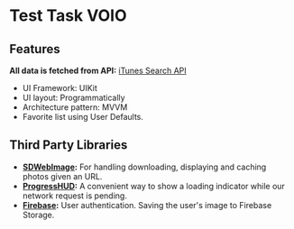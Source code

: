 # Test Task VOIO

## Features
**All data is fetched from API:** [iTunes Search API](https://performance-partners.apple.com/search-api) 
- UI Framework: UIKit
- UI layout: Programmatically
- Architecture pattern: MVVM
- Favorite list using User Defaults.

## Third Party Libraries
- **[SDWebImage](https://github.com/SDWebImage/SDWebImage):** For handling downloading, displaying and caching photos given an URL.
- **[ProgressHUD](https://github.com/relatedcode/ProgressHUD):** A convenient way to show a loading indicator while our network request is pending.
- **[Firebase](https://firebase.google.com):**  User authentication. Saving the user's image to Firebase Storage.
